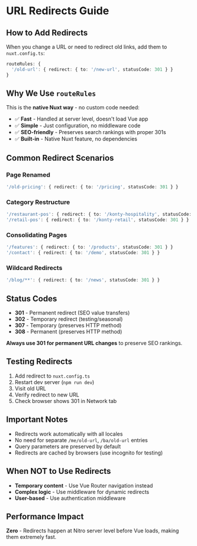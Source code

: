 # URL Redirects Guide

## How to Add Redirects

When you change a URL or need to redirect old links, add them to `nuxt.config.ts`:

```typescript
routeRules: {
  '/old-url': { redirect: { to: '/new-url', statusCode: 301 } }
}
```

## Why We Use `routeRules`

This is the **native Nuxt way** - no custom code needed:
- ✅ **Fast** - Handled at server level, doesn't load Vue app
- ✅ **Simple** - Just configuration, no middleware code
- ✅ **SEO-friendly** - Preserves search rankings with proper 301s
- ✅ **Built-in** - Native Nuxt feature, no dependencies

## Common Redirect Scenarios

### Page Renamed
```typescript
'/old-pricing': { redirect: { to: '/pricing', statusCode: 301 } }
```

### Category Restructure
```typescript
'/restaurant-pos': { redirect: { to: '/konty-hospitality', statusCode: 301 } }
'/retail-pos': { redirect: { to: '/konty-retail', statusCode: 301 } }
```

### Consolidating Pages
```typescript
'/features': { redirect: { to: '/products', statusCode: 301 } }
'/contact': { redirect: { to: '/demo', statusCode: 301 } }
```

### Wildcard Redirects
```typescript
'/blog/**': { redirect: { to: '/news', statusCode: 301 } }
```

## Status Codes

- **301** - Permanent redirect (SEO value transfers)
- **302** - Temporary redirect (testing/seasonal)
- **307** - Temporary (preserves HTTP method)
- **308** - Permanent (preserves HTTP method)

**Always use 301 for permanent URL changes** to preserve SEO rankings.

## Testing Redirects

1. Add redirect to `nuxt.config.ts`
2. Restart dev server (`npm run dev`)
3. Visit old URL
4. Verify redirect to new URL
5. Check browser shows 301 in Network tab

## Important Notes

- Redirects work automatically with all locales
- No need for separate `/me/old-url`, `/ba/old-url` entries
- Query parameters are preserved by default
- Redirects are cached by browsers (use incognito for testing)

## When NOT to Use Redirects

- **Temporary content** - Use Vue Router navigation instead
- **Complex logic** - Use middleware for dynamic redirects
- **User-based** - Use authentication middleware

## Performance Impact

**Zero** - Redirects happen at Nitro server level before Vue loads, making them extremely fast.